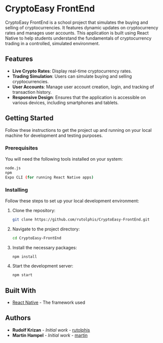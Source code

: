 
# CryptoEasy FrontEnd

CryptoEasy FrontEnd is a school project that simulates the buying and selling of cryptocurrencies. It features dynamic updates on cryptocurrency rates and manages user accounts. This application is built using React Native to help students understand the fundamentals of cryptocurrency trading in a controlled, simulated environment.

## Features

- **Live Crypto Rates**: Display real-time cryptocurrency rates.
- **Trading Simulation**: Users can simulate buying and selling cryptocurrencies.
- **User Accounts**: Manage user account creation, login, and tracking of transaction history.
- **Responsive Design**: Ensures that the application is accessible on various devices, including smartphones and tablets.

## Getting Started

Follow these instructions to get the project up and running on your local machine for development and testing purposes.

### Prerequisites

You will need the following tools installed on your system:

```bash
node.js
npm
Expo CLI (for running React Native apps)
```

### Installing

Follow these steps to set up your local development environment:

1. Clone the repository:
   ```bash
   git clone https://github.com/rutolphis/CryptoEasy-FrontEnd.git
   ```
2. Navigate to the project directory:
   ```bash
   cd CryptoEasy-FrontEnd
   ```
3. Install the necessary packages:
   ```bash
   npm install
   ```
4. Start the development server:
   ```bash
   npm start
   ```


## Built With

* [React Native](https://reactnative.dev/) - The framework used

## Authors

* **Rudolf Krizan** - *Initial work* - [rutolphis](https://github.com/rutolphis)
* **Martin Hampel** - *Initial work* - [martin](https://github.com/martinhampel)


